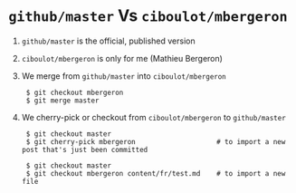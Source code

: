 # `github/master` Vs `ciboulot/mbergeron`

1. `github/master` is the official, published version
1. `ciboulot/mbergeron` is only for me (Mathieu Bergeron)
1. We merge from `github/master` into `ciboulot/mbergeron`
    
        $ git checkout mbergeron
        $ git merge master


1. We cherry-pick or checkout from `ciboulot/mbergeron` to `github/master`

        $ git checkout master
        $ git cherry-pick mbergeron                    # to import a new post that's just been committed

        $ git checkout master
        $ git checkout mbergeron content/fr/test.md    # to import a new file



